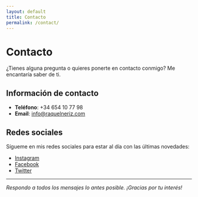 ```yaml
---
layout: default
title: Contacto
permalink: /contact/
---
```


# Contacto

¿Tienes alguna pregunta o quieres ponerte en contacto conmigo? Me encantaría saber de ti.

## Información de contacto

- **Teléfono**: +34 654 10 77 98
- **Email**: info@raquelneriz.com

## Redes sociales

Sígueme en mis redes sociales para estar al día con las últimas novedades:

- [Instagram](#)
- [Facebook](#)
- [Twitter](#)

---

*Respondo a todos los mensajes lo antes posible. ¡Gracias por tu interés!*
